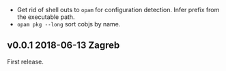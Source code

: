 
- Get rid of shell outs to `opam` for configuration detection.
  Infer prefix from the executable path.
- `opam pkg --long` sort cobjs by name.

v0.0.1 2018-06-13 Zagreb
------------------------

First release.
